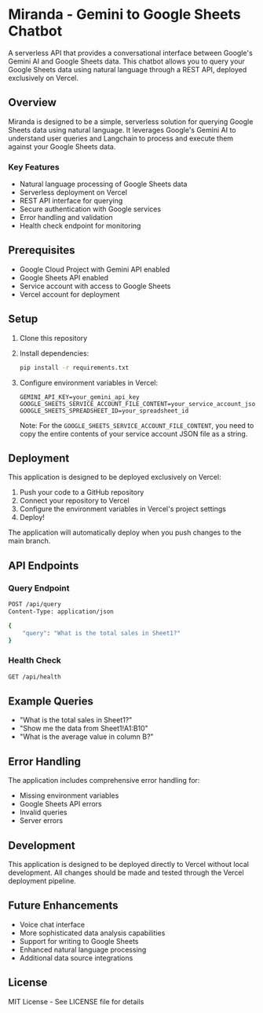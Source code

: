 # Miranda - Gemini to Google Sheets Chatbot

A serverless API that provides a conversational interface between Google's Gemini AI and Google Sheets data. This chatbot allows you to query your Google Sheets data using natural language through a REST API, deployed exclusively on Vercel.

## Overview

Miranda is designed to be a simple, serverless solution for querying Google Sheets data using natural language. It leverages Google's Gemini AI to understand user queries and Langchain to process and execute them against your Google Sheets data.

### Key Features
- Natural language processing of Google Sheets data
- Serverless deployment on Vercel
- REST API interface for querying
- Secure authentication with Google services
- Error handling and validation
- Health check endpoint for monitoring

## Prerequisites

- Google Cloud Project with Gemini API enabled
- Google Sheets API enabled
- Service account with access to Google Sheets
- Vercel account for deployment

## Setup

1. Clone this repository
2. Install dependencies:
   ```bash
   pip install -r requirements.txt
   ```

3. Configure environment variables in Vercel:
   ```
   GEMINI_API_KEY=your_gemini_api_key
   GOOGLE_SHEETS_SERVICE_ACCOUNT_FILE_CONTENT=your_service_account_json_content
   GOOGLE_SHEETS_SPREADSHEET_ID=your_spreadsheet_id
   ```

   Note: For the `GOOGLE_SHEETS_SERVICE_ACCOUNT_FILE_CONTENT`, you need to copy the entire contents of your service account JSON file as a string.

## Deployment

This application is designed to be deployed exclusively on Vercel:

1. Push your code to a GitHub repository
2. Connect your repository to Vercel
3. Configure the environment variables in Vercel's project settings
4. Deploy!

The application will automatically deploy when you push changes to the main branch.

## API Endpoints

### Query Endpoint
```bash
POST /api/query
Content-Type: application/json

{
    "query": "What is the total sales in Sheet1?"
}
```

### Health Check
```bash
GET /api/health
```

## Example Queries

- "What is the total sales in Sheet1?"
- "Show me the data from Sheet1!A1:B10"
- "What is the average value in column B?"

## Error Handling

The application includes comprehensive error handling for:
- Missing environment variables
- Google Sheets API errors
- Invalid queries
- Server errors

## Development

This application is designed to be deployed directly to Vercel without local development. All changes should be made and tested through the Vercel deployment pipeline.

## Future Enhancements

- Voice chat interface
- More sophisticated data analysis capabilities
- Support for writing to Google Sheets
- Enhanced natural language processing
- Additional data source integrations

## License

MIT License - See LICENSE file for details 